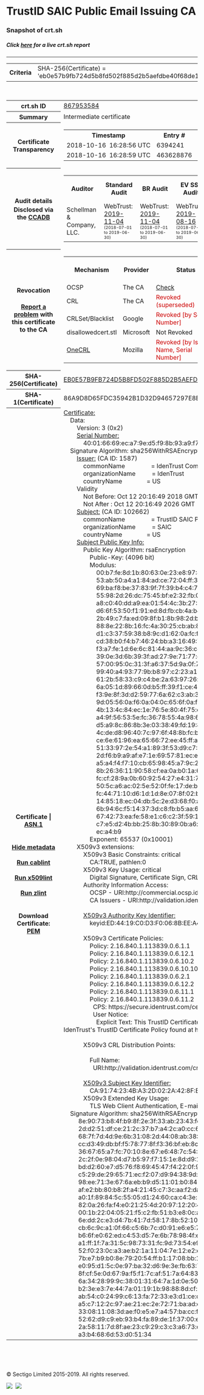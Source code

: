 # TrustID SAIC Public Email Issuing CA
### Snapshot of crt.sh
##### Click [here](https://crt.sh/?q=EB0E57B9FB724D5B8FD502F885D2B5AEFDBE40F68DE1C5A5B63E8B10F0894976) for a live crt.sh report

---
<!DOCTYPE HTML PUBLIC "-//W3C//DTD HTML 4.0 Transitional//EN">
<HTML>

<BODY>

<TABLE>
  <TR>
    <TH class="outer">Criteria</TH>
    <TD class="outer">SHA-256(Certificate) = 'eb0e57b9fb724d5b8fd502f885d2b5aefdbe40f68de1c5a5b63e8b10f0894976'</TD>
  </TR>
</TABLE>
<BR>
<TABLE>
  <TR>
    <TH class="outer">crt.sh ID</TH>
    <TD class="outer"><A href="?id=867953584">867953584</A></TD>
  </TR>
  <TR>
    <TH class="outer">Summary</TH>
    <TD class="outer">Intermediate certificate</TD>
  </TR>
  <TR>
    <TH class="outer">Certificate<BR>Transparency</TH>
    <TD class="outer">
<TABLE class="options" style="margin-left:0px">
  <TR>
    <TH>Timestamp</TH>
    <TH>Entry #</TH>
    <TH>Log Operator</TH>
    <TH>Log URL</TH>
  </TR>
  <TR>
    <TD>2018-10-16&nbsp; <FONT class="small">16:28:56 UTC</FONT></TD>
    <TD>6394241</TD>
    <TD>Sectigo</TD>
    <TD>https://dodo.ct.comodo.com</TD>
  </TR>
  <TR>
    <TD>2018-10-16&nbsp; <FONT class="small">16:28:59 UTC</FONT></TD>
    <TD>463628876</TD>
    <TD>Google</TD>
    <TD>https://ct.googleapis.com/rocketeer</TD>
  </TR>
</TABLE>
    </TD>
  </TR>
  <TR>
    <TH class="outer">Audit details<BR>
      <DIV class="small" style="padding-top:3px">Disclosed via the
        <A href="//ccadb-public.secure.force.com/mozilla/PublicAllIntermediateCerts" target="_blank">CCADB</A></DIV>
    </TH>
    <TD class="outer">
<TABLE class="options" style="margin-left:0px">
  <TR>
    <TH>Auditor</TH>
    <TH>Standard Audit</TH>
    <TH>BR Audit</TH>
    <TH>EV SSL Audit</TH>
    <TH>Documents</TH>
    <TH>CCADB</TH>
    <TH>Root Owner / Certificate</TH>
  </TR>
  <TR>
    <TD style="vertical-align:middle">Schellman & Company, LLC.</TD>
    <TD>WebTrust:
      <A href="https://www.cpacanada.ca/generichandlers/CPACHandler.ashx?attachmentid=236834" target="_blank">2019-11-04</A>
      <BR><FONT style="font-size:8pt">(2018-07-01 to 2019-06-30)</FONT></TD>
    <TD>WebTrust:
      <A href="https://www.cpacanada.ca/generichandlers/CPACHandler.ashx?attachmentid=236835" target="_blank">2019-11-04</A>
      <BR><FONT style="font-size:8pt">(2018-07-01 to 2019-06-30)</FONT></TD>
    <TD>WebTrust:
      <A href="https://www.cpacanada.ca/generichandlers/CPACHandler.ashx?attachmentid=234359" target="_blank">2019-08-16</A>
      <BR><FONT style="font-size:8pt">(2018-07-01 to 2019-06-30)</FONT></TD>
    <TD>
      <A href="https://www.identrust.com/sites/default/files/resources/TrustID_CP_V4.5_Published%209.27.2019.pdf" target="blank">CP</A>
      <A href="https://www.identrust.com/sites/default/files/resources/TrustID_CPS_v4.5_Published%209.27.2019.pdf" target="blank">CPS</A>
    </TD>
    <TD><A href="//ccadb.force.com/0011J00001MmK5SQAV" target="_blank">0011J00001MmK5SQAV</A></TD>
    <TD><A href="/?id=8955726">IdenTrust Services, LLC</A></TD>
  </TR>
</TABLE>
    </TD>
  </TR>
  <TR>
    <TH class="outer">Revocation<BR><BR>
      <DIV class="small" style="padding-top:3px"><A href="?id=867953584&opt=problemreporting">Report a problem</A> with<BR>this certificate to the CA</DIV></TH>
    <TD class="outer">
      <TABLE class="options" style="margin-left:0px">
        <TR>
          <TH>Mechanism</TH>
          <TH>Provider</TH>
          <TH>Status</TH>
          <TH>Revocation Date</TH>
          <TH>Last Observed in CRL</TH>
          <TH>Last Checked <SPAN style="color:#CC0000;vertical-align:middle;font-size:70%;font-weight:normal">(Error)</SPAN></TH>
        </TR>
        <TR>
          <TD>OCSP</TD>
          <TD>The CA</TD>
          <TD><A href="?id=867953584&opt=ocsp">Check</A></TD>
          <TD><SPAN style="color:#888888">?</SPAN></TD>
          <TD><SPAN style="color:#888888">n/a</SPAN></TD>
          <TD><SPAN style="color:#888888">?</SPAN></TD>
        </TR>
        <TR>
          <TD>CRL</TD>
          <TD>The CA</TD>
          <TD><SPAN style="color:#CC0000">Revoked (superseded)</SPAN></TD><TD>2019-04-03&nbsp; <FONT class="small">17:24:21 UTC</FONT></TD><TD>2019-11-13&nbsp; <FONT class="small">18:47:47 UTC</FONT></TD><TD>2019-12-04&nbsp; <FONT class="small">16:05:28 UTC</FONT></TD>
        </TR>
        <TR>
          <TD>CRLSet/Blacklist</TD>
          <TD>Google</TD>
          <TD><SPAN style="color:#CC0000">Revoked [by Serial Number]</SPAN></TD>
          <TD><SPAN style="color:#888888">n/a</SPAN></TD>
          <TD><SPAN style="color:#888888">n/a</SPAN></TD>
          <TD><SPAN style="color:#888888">n/a</SPAN></TD>
        </TR>
        <TR>
          <TD>disallowedcert.stl</TD>
          <TD>Microsoft</TD>
          <TD>Not Revoked</TD>
          <TD><SPAN style="color:#888888">n/a</SPAN></TD>
          <TD><SPAN style="color:#888888">n/a</SPAN></TD>
          <TD><SPAN style="color:#888888">n/a</SPAN></TD>
        </TR>
        <TR>
          <TD><A href="/mozilla-onecrl" target="_blank">OneCRL</A></TD>
          <TD>Mozilla</TD>
          <TD><SPAN style="color:#CC0000">Revoked [by Issuer Name, Serial Number]</SPAN></TD><TD><SPAN style="color:#888888">Unknown</SPAN></TD>
          <TD><SPAN style="color:#888888">n/a</SPAN></TD>
          <TD><SPAN style="color:#888888">n/a</SPAN></TD>
        </TR>
      </TABLE>
    </TD>
  </TR>
  <TR>
    <TH class="outer">SHA-256(Certificate)</TH>
    <TD class="outer"><A href="//censys.io/certificates/eb0e57b9fb724d5b8fd502f885d2b5aefdbe40f68de1c5a5b63e8b10f0894976">EB0E57B9FB724D5B8FD502F885D2B5AEFDBE40F68DE1C5A5B63E8B10F0894976</A></TD>
  </TR>
  <TR>
    <TH class="outer">SHA-1(Certificate)</TH>
    <TD class="outer">86A9D8D65FDC35942B1D32D94657297E8BFB9257</TD>
  </TR>
  <TR>
    <TH class="outer">Certificate | <A href="?asn1=867953584">ASN.1</A>
      <SPAN class="small"><BR>
      <BR><BR><A href="?id=867953584&opt=nometadata">Hide metadata</A>
      <BR><BR><A href="?id=867953584&opt=cablint">Run cablint</A>
      <BR><BR><A href="?id=867953584&opt=x509lint">Run x509lint</A>
      <BR><BR><A href="?id=867953584&opt=zlint">Run zlint</A>
      <BR><BR><BR>Download Certificate: <A href="?d=867953584">PEM</A>
      </SPAN>
    </TH>
    <TD class="text"><A href="?d=867953584">Certificate:</A><BR>&nbsp;&nbsp;&nbsp;&nbsp;Data:<BR>&nbsp;&nbsp;&nbsp;&nbsp;&nbsp;&nbsp;&nbsp;&nbsp;Version:&nbsp;3&nbsp;(0x2)<BR>&nbsp;&nbsp;&nbsp;&nbsp;&nbsp;&nbsp;&nbsp;&nbsp;<A href="?serial=40016669eca79ed5f98b93a9f7bda6c3">Serial&nbsp;Number:</A><BR>&nbsp;&nbsp;&nbsp;&nbsp;&nbsp;&nbsp;&nbsp;&nbsp;&nbsp;&nbsp;&nbsp;&nbsp;40:01:66:69:ec:a7:9e:d5:f9:8b:93:a9:f7:bd:a6:c3<BR>&nbsp;&nbsp;&nbsp;&nbsp;Signature&nbsp;Algorithm:&nbsp;sha256WithRSAEncryption<BR>&nbsp;&nbsp;&nbsp;&nbsp;&nbsp;&nbsp;&nbsp;&nbsp;<A href="?caid=1587">Issuer:</A> <SPAN class="small">(CA ID: 1587)</SPAN><BR>&nbsp;&nbsp;&nbsp;&nbsp;&nbsp;&nbsp;&nbsp;&nbsp;&nbsp;&nbsp;&nbsp;&nbsp;commonName&nbsp;&nbsp;&nbsp;&nbsp;&nbsp;&nbsp;&nbsp;&nbsp;&nbsp;&nbsp;&nbsp;&nbsp;&nbsp;&nbsp;&nbsp;&nbsp;=&nbsp;IdenTrust&nbsp;Commercial&nbsp;Root&nbsp;CA&nbsp;1<BR>&nbsp;&nbsp;&nbsp;&nbsp;&nbsp;&nbsp;&nbsp;&nbsp;&nbsp;&nbsp;&nbsp;&nbsp;organizationName&nbsp;&nbsp;&nbsp;&nbsp;&nbsp;&nbsp;&nbsp;&nbsp;&nbsp;&nbsp;=&nbsp;IdenTrust<BR>&nbsp;&nbsp;&nbsp;&nbsp;&nbsp;&nbsp;&nbsp;&nbsp;&nbsp;&nbsp;&nbsp;&nbsp;countryName&nbsp;&nbsp;&nbsp;&nbsp;&nbsp;&nbsp;&nbsp;&nbsp;&nbsp;&nbsp;&nbsp;&nbsp;&nbsp;&nbsp;&nbsp;=&nbsp;US<BR>&nbsp;&nbsp;&nbsp;&nbsp;&nbsp;&nbsp;&nbsp;&nbsp;Validity<BR>&nbsp;&nbsp;&nbsp;&nbsp;&nbsp;&nbsp;&nbsp;&nbsp;&nbsp;&nbsp;&nbsp;&nbsp;Not&nbsp;Before:&nbsp;Oct&nbsp;12&nbsp;20:16:49&nbsp;2018&nbsp;GMT<BR>&nbsp;&nbsp;&nbsp;&nbsp;&nbsp;&nbsp;&nbsp;&nbsp;&nbsp;&nbsp;&nbsp;&nbsp;Not&nbsp;After&nbsp;:&nbsp;Oct&nbsp;12&nbsp;20:16:49&nbsp;2026&nbsp;GMT<BR>&nbsp;&nbsp;&nbsp;&nbsp;&nbsp;&nbsp;&nbsp;&nbsp;<A href="?caid=102662">Subject:</A> <SPAN class="small">(CA ID: 102662)</SPAN><BR>&nbsp;&nbsp;&nbsp;&nbsp;&nbsp;&nbsp;&nbsp;&nbsp;&nbsp;&nbsp;&nbsp;&nbsp;commonName&nbsp;&nbsp;&nbsp;&nbsp;&nbsp;&nbsp;&nbsp;&nbsp;&nbsp;&nbsp;&nbsp;&nbsp;&nbsp;&nbsp;&nbsp;&nbsp;=&nbsp;TrustID&nbsp;SAIC&nbsp;Public&nbsp;Email&nbsp;Issuing&nbsp;CA<BR>&nbsp;&nbsp;&nbsp;&nbsp;&nbsp;&nbsp;&nbsp;&nbsp;&nbsp;&nbsp;&nbsp;&nbsp;organizationName&nbsp;&nbsp;&nbsp;&nbsp;&nbsp;&nbsp;&nbsp;&nbsp;&nbsp;&nbsp;=&nbsp;SAIC<BR>&nbsp;&nbsp;&nbsp;&nbsp;&nbsp;&nbsp;&nbsp;&nbsp;&nbsp;&nbsp;&nbsp;&nbsp;countryName&nbsp;&nbsp;&nbsp;&nbsp;&nbsp;&nbsp;&nbsp;&nbsp;&nbsp;&nbsp;&nbsp;&nbsp;&nbsp;&nbsp;&nbsp;=&nbsp;US<BR>&nbsp;&nbsp;&nbsp;&nbsp;&nbsp;&nbsp;&nbsp;&nbsp;<A href="?spkisha256=c50b6f419abe101dc437df19e6cefd73739eb7c3387b19588a1095bd4d397437">Subject&nbsp;Public&nbsp;Key&nbsp;Info:</A><BR>&nbsp;&nbsp;&nbsp;&nbsp;&nbsp;&nbsp;&nbsp;&nbsp;&nbsp;&nbsp;&nbsp;&nbsp;Public&nbsp;Key&nbsp;Algorithm:&nbsp;rsaEncryption<BR>&nbsp;&nbsp;&nbsp;&nbsp;&nbsp;&nbsp;&nbsp;&nbsp;&nbsp;&nbsp;&nbsp;&nbsp;&nbsp;&nbsp;&nbsp;&nbsp;Public-Key:&nbsp;(4096&nbsp;bit)<BR>&nbsp;&nbsp;&nbsp;&nbsp;&nbsp;&nbsp;&nbsp;&nbsp;&nbsp;&nbsp;&nbsp;&nbsp;&nbsp;&nbsp;&nbsp;&nbsp;Modulus:<BR>&nbsp;&nbsp;&nbsp;&nbsp;&nbsp;&nbsp;&nbsp;&nbsp;&nbsp;&nbsp;&nbsp;&nbsp;&nbsp;&nbsp;&nbsp;&nbsp;&nbsp;&nbsp;&nbsp;&nbsp;00:b7:fe:8d:1b:80:63:0e:23:e8:97:80:da:a5:54:<BR>&nbsp;&nbsp;&nbsp;&nbsp;&nbsp;&nbsp;&nbsp;&nbsp;&nbsp;&nbsp;&nbsp;&nbsp;&nbsp;&nbsp;&nbsp;&nbsp;&nbsp;&nbsp;&nbsp;&nbsp;53:ab:50:a4:a1:84:ad:ce:72:04:ff:3c:e2:b5:3a:<BR>&nbsp;&nbsp;&nbsp;&nbsp;&nbsp;&nbsp;&nbsp;&nbsp;&nbsp;&nbsp;&nbsp;&nbsp;&nbsp;&nbsp;&nbsp;&nbsp;&nbsp;&nbsp;&nbsp;&nbsp;69:ba:f8:be:37:83:9f:7f:39:b4:c4:7b:25:b6:af:<BR>&nbsp;&nbsp;&nbsp;&nbsp;&nbsp;&nbsp;&nbsp;&nbsp;&nbsp;&nbsp;&nbsp;&nbsp;&nbsp;&nbsp;&nbsp;&nbsp;&nbsp;&nbsp;&nbsp;&nbsp;55:98:2d:26:dc:75:45:bf:e2:32:fb:0c:68:e7:15:<BR>&nbsp;&nbsp;&nbsp;&nbsp;&nbsp;&nbsp;&nbsp;&nbsp;&nbsp;&nbsp;&nbsp;&nbsp;&nbsp;&nbsp;&nbsp;&nbsp;&nbsp;&nbsp;&nbsp;&nbsp;a8:c0:40:dd:a9:ea:01:54:4c:3b:27:06:48:0a:34:<BR>&nbsp;&nbsp;&nbsp;&nbsp;&nbsp;&nbsp;&nbsp;&nbsp;&nbsp;&nbsp;&nbsp;&nbsp;&nbsp;&nbsp;&nbsp;&nbsp;&nbsp;&nbsp;&nbsp;&nbsp;d6:6f:53:50:f1:91:ed:8d:fb:cb:4a:b4:46:b6:95:<BR>&nbsp;&nbsp;&nbsp;&nbsp;&nbsp;&nbsp;&nbsp;&nbsp;&nbsp;&nbsp;&nbsp;&nbsp;&nbsp;&nbsp;&nbsp;&nbsp;&nbsp;&nbsp;&nbsp;&nbsp;2b:49:c7:fa:ed:09:8f:b1:8b:98:2d:bf:85:16:3f:<BR>&nbsp;&nbsp;&nbsp;&nbsp;&nbsp;&nbsp;&nbsp;&nbsp;&nbsp;&nbsp;&nbsp;&nbsp;&nbsp;&nbsp;&nbsp;&nbsp;&nbsp;&nbsp;&nbsp;&nbsp;88:8e:22:8b:16:fc:4a:30:25:cb:ab:8f:30:24:b6:<BR>&nbsp;&nbsp;&nbsp;&nbsp;&nbsp;&nbsp;&nbsp;&nbsp;&nbsp;&nbsp;&nbsp;&nbsp;&nbsp;&nbsp;&nbsp;&nbsp;&nbsp;&nbsp;&nbsp;&nbsp;d1:c3:37:59:38:b8:9c:d1:62:0a:fc:fc:13:65:5d:<BR>&nbsp;&nbsp;&nbsp;&nbsp;&nbsp;&nbsp;&nbsp;&nbsp;&nbsp;&nbsp;&nbsp;&nbsp;&nbsp;&nbsp;&nbsp;&nbsp;&nbsp;&nbsp;&nbsp;&nbsp;cd:38:b0:f4:b7:46:24:bb:a3:16:49:77:f6:90:ca:<BR>&nbsp;&nbsp;&nbsp;&nbsp;&nbsp;&nbsp;&nbsp;&nbsp;&nbsp;&nbsp;&nbsp;&nbsp;&nbsp;&nbsp;&nbsp;&nbsp;&nbsp;&nbsp;&nbsp;&nbsp;f3:a7:fe:1d:6e:6c:81:44:aa:9c:36:c4:8e:74:5f:<BR>&nbsp;&nbsp;&nbsp;&nbsp;&nbsp;&nbsp;&nbsp;&nbsp;&nbsp;&nbsp;&nbsp;&nbsp;&nbsp;&nbsp;&nbsp;&nbsp;&nbsp;&nbsp;&nbsp;&nbsp;39:0e:3d:6b:39:3f:ad:27:9e:71:77:d2:68:df:89:<BR>&nbsp;&nbsp;&nbsp;&nbsp;&nbsp;&nbsp;&nbsp;&nbsp;&nbsp;&nbsp;&nbsp;&nbsp;&nbsp;&nbsp;&nbsp;&nbsp;&nbsp;&nbsp;&nbsp;&nbsp;57:00:95:0c:31:3f:a6:37:5d:9a:0f:70:09:f0:e4:<BR>&nbsp;&nbsp;&nbsp;&nbsp;&nbsp;&nbsp;&nbsp;&nbsp;&nbsp;&nbsp;&nbsp;&nbsp;&nbsp;&nbsp;&nbsp;&nbsp;&nbsp;&nbsp;&nbsp;&nbsp;99:40:a4:93:77:9b:b8:97:c2:23:a1:04:35:76:85:<BR>&nbsp;&nbsp;&nbsp;&nbsp;&nbsp;&nbsp;&nbsp;&nbsp;&nbsp;&nbsp;&nbsp;&nbsp;&nbsp;&nbsp;&nbsp;&nbsp;&nbsp;&nbsp;&nbsp;&nbsp;61:2b:58:33:c9:c4:be:2a:63:97:26:a2:75:14:1d:<BR>&nbsp;&nbsp;&nbsp;&nbsp;&nbsp;&nbsp;&nbsp;&nbsp;&nbsp;&nbsp;&nbsp;&nbsp;&nbsp;&nbsp;&nbsp;&nbsp;&nbsp;&nbsp;&nbsp;&nbsp;6a:05:1d:89:66:0d:b5:ff:39:f1:ce:47:ab:81:fa:<BR>&nbsp;&nbsp;&nbsp;&nbsp;&nbsp;&nbsp;&nbsp;&nbsp;&nbsp;&nbsp;&nbsp;&nbsp;&nbsp;&nbsp;&nbsp;&nbsp;&nbsp;&nbsp;&nbsp;&nbsp;f3:9e:8f:3d:d2:59:77:6a:62:c3:ab:32:87:96:dd:<BR>&nbsp;&nbsp;&nbsp;&nbsp;&nbsp;&nbsp;&nbsp;&nbsp;&nbsp;&nbsp;&nbsp;&nbsp;&nbsp;&nbsp;&nbsp;&nbsp;&nbsp;&nbsp;&nbsp;&nbsp;9d:05:56:0a:f6:0a:04:0c:65:6f:0a:f7:1f:69:42:<BR>&nbsp;&nbsp;&nbsp;&nbsp;&nbsp;&nbsp;&nbsp;&nbsp;&nbsp;&nbsp;&nbsp;&nbsp;&nbsp;&nbsp;&nbsp;&nbsp;&nbsp;&nbsp;&nbsp;&nbsp;4b:13:4c:84:ec:1e:76:5e:80:4f:75:cf:44:17:4b:<BR>&nbsp;&nbsp;&nbsp;&nbsp;&nbsp;&nbsp;&nbsp;&nbsp;&nbsp;&nbsp;&nbsp;&nbsp;&nbsp;&nbsp;&nbsp;&nbsp;&nbsp;&nbsp;&nbsp;&nbsp;a4:9f:56:53:5e:fc:36:78:55:4a:98:69:5a:6e:26:<BR>&nbsp;&nbsp;&nbsp;&nbsp;&nbsp;&nbsp;&nbsp;&nbsp;&nbsp;&nbsp;&nbsp;&nbsp;&nbsp;&nbsp;&nbsp;&nbsp;&nbsp;&nbsp;&nbsp;&nbsp;d5:a9:8c:86:8b:3e:03:38:49:fd:19:86:90:24:a3:<BR>&nbsp;&nbsp;&nbsp;&nbsp;&nbsp;&nbsp;&nbsp;&nbsp;&nbsp;&nbsp;&nbsp;&nbsp;&nbsp;&nbsp;&nbsp;&nbsp;&nbsp;&nbsp;&nbsp;&nbsp;4c:de:d8:96:40:7c:97:6f:48:8b:fc:b9:63:91:1c:<BR>&nbsp;&nbsp;&nbsp;&nbsp;&nbsp;&nbsp;&nbsp;&nbsp;&nbsp;&nbsp;&nbsp;&nbsp;&nbsp;&nbsp;&nbsp;&nbsp;&nbsp;&nbsp;&nbsp;&nbsp;ce:6e:61:96:ea:65:66:72:ee:45:ff:a9:4b:54:99:<BR>&nbsp;&nbsp;&nbsp;&nbsp;&nbsp;&nbsp;&nbsp;&nbsp;&nbsp;&nbsp;&nbsp;&nbsp;&nbsp;&nbsp;&nbsp;&nbsp;&nbsp;&nbsp;&nbsp;&nbsp;51:33:97:2e:54:a1:89:3f:53:d9:c7:40:ef:1a:03:<BR>&nbsp;&nbsp;&nbsp;&nbsp;&nbsp;&nbsp;&nbsp;&nbsp;&nbsp;&nbsp;&nbsp;&nbsp;&nbsp;&nbsp;&nbsp;&nbsp;&nbsp;&nbsp;&nbsp;&nbsp;2d:f6:b9:a9:af:e7:1e:69:57:81:ec:ef:d5:e3:32:<BR>&nbsp;&nbsp;&nbsp;&nbsp;&nbsp;&nbsp;&nbsp;&nbsp;&nbsp;&nbsp;&nbsp;&nbsp;&nbsp;&nbsp;&nbsp;&nbsp;&nbsp;&nbsp;&nbsp;&nbsp;a5:a4:f4:f7:10:cb:65:98:45:a7:9c:2e:b9:73:d6:<BR>&nbsp;&nbsp;&nbsp;&nbsp;&nbsp;&nbsp;&nbsp;&nbsp;&nbsp;&nbsp;&nbsp;&nbsp;&nbsp;&nbsp;&nbsp;&nbsp;&nbsp;&nbsp;&nbsp;&nbsp;8b:26:36:11:90:58:cf:ea:0a:b0:1a:65:b0:15:e0:<BR>&nbsp;&nbsp;&nbsp;&nbsp;&nbsp;&nbsp;&nbsp;&nbsp;&nbsp;&nbsp;&nbsp;&nbsp;&nbsp;&nbsp;&nbsp;&nbsp;&nbsp;&nbsp;&nbsp;&nbsp;fc:cf:28:9a:0b:60:92:54:27:e4:31:74:ee:91:1f:<BR>&nbsp;&nbsp;&nbsp;&nbsp;&nbsp;&nbsp;&nbsp;&nbsp;&nbsp;&nbsp;&nbsp;&nbsp;&nbsp;&nbsp;&nbsp;&nbsp;&nbsp;&nbsp;&nbsp;&nbsp;50:5c:a6:ac:02:5e:52:0f:fe:17:de:b4:be:7f:52:<BR>&nbsp;&nbsp;&nbsp;&nbsp;&nbsp;&nbsp;&nbsp;&nbsp;&nbsp;&nbsp;&nbsp;&nbsp;&nbsp;&nbsp;&nbsp;&nbsp;&nbsp;&nbsp;&nbsp;&nbsp;fc:44:71:10:d6:1d:1d:8e:07:8f:02:bd:12:eb:a2:<BR>&nbsp;&nbsp;&nbsp;&nbsp;&nbsp;&nbsp;&nbsp;&nbsp;&nbsp;&nbsp;&nbsp;&nbsp;&nbsp;&nbsp;&nbsp;&nbsp;&nbsp;&nbsp;&nbsp;&nbsp;14:85:18:ec:04:db:5c:2e:d3:68:f0:a3:1c:58:6c:<BR>&nbsp;&nbsp;&nbsp;&nbsp;&nbsp;&nbsp;&nbsp;&nbsp;&nbsp;&nbsp;&nbsp;&nbsp;&nbsp;&nbsp;&nbsp;&nbsp;&nbsp;&nbsp;&nbsp;&nbsp;6b:94:6c:f5:14:37:3d:c8:fb:b5:aa:6d:83:3d:9f:<BR>&nbsp;&nbsp;&nbsp;&nbsp;&nbsp;&nbsp;&nbsp;&nbsp;&nbsp;&nbsp;&nbsp;&nbsp;&nbsp;&nbsp;&nbsp;&nbsp;&nbsp;&nbsp;&nbsp;&nbsp;67:42:73:ea:fe:58:e1:c6:c2:3f:59:17:dd:ba:47:<BR>&nbsp;&nbsp;&nbsp;&nbsp;&nbsp;&nbsp;&nbsp;&nbsp;&nbsp;&nbsp;&nbsp;&nbsp;&nbsp;&nbsp;&nbsp;&nbsp;&nbsp;&nbsp;&nbsp;&nbsp;c7:e5:d2:4b:bb:25:8b:30:89:0b:a6:ab:6c:bd:68:<BR>&nbsp;&nbsp;&nbsp;&nbsp;&nbsp;&nbsp;&nbsp;&nbsp;&nbsp;&nbsp;&nbsp;&nbsp;&nbsp;&nbsp;&nbsp;&nbsp;&nbsp;&nbsp;&nbsp;&nbsp;ec:a4:b9<BR>&nbsp;&nbsp;&nbsp;&nbsp;&nbsp;&nbsp;&nbsp;&nbsp;&nbsp;&nbsp;&nbsp;&nbsp;&nbsp;&nbsp;&nbsp;&nbsp;Exponent:&nbsp;65537&nbsp;(0x10001)<BR>&nbsp;&nbsp;&nbsp;&nbsp;&nbsp;&nbsp;&nbsp;&nbsp;X509v3&nbsp;extensions:<BR>&nbsp;&nbsp;&nbsp;&nbsp;&nbsp;&nbsp;&nbsp;&nbsp;&nbsp;&nbsp;&nbsp;&nbsp;X509v3&nbsp;Basic&nbsp;Constraints:&nbsp;critical<BR>&nbsp;&nbsp;&nbsp;&nbsp;&nbsp;&nbsp;&nbsp;&nbsp;&nbsp;&nbsp;&nbsp;&nbsp;&nbsp;&nbsp;&nbsp;&nbsp;CA:TRUE,&nbsp;pathlen:0<BR>&nbsp;&nbsp;&nbsp;&nbsp;&nbsp;&nbsp;&nbsp;&nbsp;&nbsp;&nbsp;&nbsp;&nbsp;X509v3&nbsp;Key&nbsp;Usage:&nbsp;critical<BR>&nbsp;&nbsp;&nbsp;&nbsp;&nbsp;&nbsp;&nbsp;&nbsp;&nbsp;&nbsp;&nbsp;&nbsp;&nbsp;&nbsp;&nbsp;&nbsp;Digital&nbsp;Signature,&nbsp;Certificate&nbsp;Sign,&nbsp;CRL&nbsp;Sign<BR>&nbsp;&nbsp;&nbsp;&nbsp;&nbsp;&nbsp;&nbsp;&nbsp;&nbsp;&nbsp;&nbsp;&nbsp;Authority&nbsp;Information&nbsp;Access:&nbsp;<BR>&nbsp;&nbsp;&nbsp;&nbsp;&nbsp;&nbsp;&nbsp;&nbsp;&nbsp;&nbsp;&nbsp;&nbsp;&nbsp;&nbsp;&nbsp;&nbsp;OCSP&nbsp;-&nbsp;URI:http://commercial.ocsp.identrust.com<BR>&nbsp;&nbsp;&nbsp;&nbsp;&nbsp;&nbsp;&nbsp;&nbsp;&nbsp;&nbsp;&nbsp;&nbsp;&nbsp;&nbsp;&nbsp;&nbsp;CA&nbsp;Issuers&nbsp;-&nbsp;URI:http://validation.identrust.com/roots/commercialrootca1.p7c<BR><BR>&nbsp;&nbsp;&nbsp;&nbsp;&nbsp;&nbsp;&nbsp;&nbsp;&nbsp;&nbsp;&nbsp;&nbsp;<A href="?ski=ed4419c0d3f0068beea47bbe42e72654c88e3676">X509v3&nbsp;Authority&nbsp;Key&nbsp;Identifier:</A><BR>&nbsp;&nbsp;&nbsp;&nbsp;&nbsp;&nbsp;&nbsp;&nbsp;&nbsp;&nbsp;&nbsp;&nbsp;&nbsp;&nbsp;&nbsp;&nbsp;keyid:ED:44:19:C0:D3:F0:06:8B:EE:A4:7B:BE:42:E7:26:54:C8:8E:36:76<BR><BR>&nbsp;&nbsp;&nbsp;&nbsp;&nbsp;&nbsp;&nbsp;&nbsp;&nbsp;&nbsp;&nbsp;&nbsp;X509v3&nbsp;Certificate&nbsp;Policies:&nbsp;<BR>&nbsp;&nbsp;&nbsp;&nbsp;&nbsp;&nbsp;&nbsp;&nbsp;&nbsp;&nbsp;&nbsp;&nbsp;&nbsp;&nbsp;&nbsp;&nbsp;Policy:&nbsp;2.16.840.1.113839.0.6.1.1<BR>&nbsp;&nbsp;&nbsp;&nbsp;&nbsp;&nbsp;&nbsp;&nbsp;&nbsp;&nbsp;&nbsp;&nbsp;&nbsp;&nbsp;&nbsp;&nbsp;Policy:&nbsp;2.16.840.1.113839.0.6.12.1<BR>&nbsp;&nbsp;&nbsp;&nbsp;&nbsp;&nbsp;&nbsp;&nbsp;&nbsp;&nbsp;&nbsp;&nbsp;&nbsp;&nbsp;&nbsp;&nbsp;Policy:&nbsp;2.16.840.1.113839.0.6.10.2<BR>&nbsp;&nbsp;&nbsp;&nbsp;&nbsp;&nbsp;&nbsp;&nbsp;&nbsp;&nbsp;&nbsp;&nbsp;&nbsp;&nbsp;&nbsp;&nbsp;Policy:&nbsp;2.16.840.1.113839.0.6.10.100<BR>&nbsp;&nbsp;&nbsp;&nbsp;&nbsp;&nbsp;&nbsp;&nbsp;&nbsp;&nbsp;&nbsp;&nbsp;&nbsp;&nbsp;&nbsp;&nbsp;Policy:&nbsp;2.16.840.1.113839.0.6.2.1<BR>&nbsp;&nbsp;&nbsp;&nbsp;&nbsp;&nbsp;&nbsp;&nbsp;&nbsp;&nbsp;&nbsp;&nbsp;&nbsp;&nbsp;&nbsp;&nbsp;Policy:&nbsp;2.16.840.1.113839.0.6.12.2<BR>&nbsp;&nbsp;&nbsp;&nbsp;&nbsp;&nbsp;&nbsp;&nbsp;&nbsp;&nbsp;&nbsp;&nbsp;&nbsp;&nbsp;&nbsp;&nbsp;Policy:&nbsp;2.16.840.1.113839.0.6.11.1<BR>&nbsp;&nbsp;&nbsp;&nbsp;&nbsp;&nbsp;&nbsp;&nbsp;&nbsp;&nbsp;&nbsp;&nbsp;&nbsp;&nbsp;&nbsp;&nbsp;Policy:&nbsp;2.16.840.1.113839.0.6.11.2<BR>&nbsp;&nbsp;&nbsp;&nbsp;&nbsp;&nbsp;&nbsp;&nbsp;&nbsp;&nbsp;&nbsp;&nbsp;&nbsp;&nbsp;&nbsp;&nbsp;&nbsp;&nbsp;CPS:&nbsp;https://secure.identrust.com/certificates/policy/ts/index.html<BR>&nbsp;&nbsp;&nbsp;&nbsp;&nbsp;&nbsp;&nbsp;&nbsp;&nbsp;&nbsp;&nbsp;&nbsp;&nbsp;&nbsp;&nbsp;&nbsp;&nbsp;&nbsp;User&nbsp;Notice:<BR>&nbsp;&nbsp;&nbsp;&nbsp;&nbsp;&nbsp;&nbsp;&nbsp;&nbsp;&nbsp;&nbsp;&nbsp;&nbsp;&nbsp;&nbsp;&nbsp;&nbsp;&nbsp;&nbsp;&nbsp;Explicit&nbsp;Text:&nbsp;This&nbsp;TrustID&nbsp;Certificate&nbsp;has&nbsp;been&nbsp;issued&nbsp;in&nbsp;accordance&nbsp;with<BR>IdenTrust's&nbsp;TrustID&nbsp;Certificate&nbsp;Policy&nbsp;found&nbsp;at&nbsp;https://secure.identrust.com/certificates/policy/ts/index.html<BR><BR>&nbsp;&nbsp;&nbsp;&nbsp;&nbsp;&nbsp;&nbsp;&nbsp;&nbsp;&nbsp;&nbsp;&nbsp;X509v3&nbsp;CRL&nbsp;Distribution&nbsp;Points:&nbsp;<BR><BR>&nbsp;&nbsp;&nbsp;&nbsp;&nbsp;&nbsp;&nbsp;&nbsp;&nbsp;&nbsp;&nbsp;&nbsp;&nbsp;&nbsp;&nbsp;&nbsp;Full&nbsp;Name:<BR>&nbsp;&nbsp;&nbsp;&nbsp;&nbsp;&nbsp;&nbsp;&nbsp;&nbsp;&nbsp;&nbsp;&nbsp;&nbsp;&nbsp;&nbsp;&nbsp;&nbsp;&nbsp;URI:http://validation.identrust.com/crl/commercialrootca1.crl<BR><BR>&nbsp;&nbsp;&nbsp;&nbsp;&nbsp;&nbsp;&nbsp;&nbsp;&nbsp;&nbsp;&nbsp;&nbsp;<A href="?ski=ca9174234ba32d022a428fb5e8e9e84350f26f4c">X509v3&nbsp;Subject&nbsp;Key&nbsp;Identifier:</A><BR>&nbsp;&nbsp;&nbsp;&nbsp;&nbsp;&nbsp;&nbsp;&nbsp;&nbsp;&nbsp;&nbsp;&nbsp;&nbsp;&nbsp;&nbsp;&nbsp;CA:91:74:23:4B:A3:2D:02:2A:42:8F:B5:E8:E9:E8:43:50:F2:6F:4C<BR>&nbsp;&nbsp;&nbsp;&nbsp;&nbsp;&nbsp;&nbsp;&nbsp;&nbsp;&nbsp;&nbsp;&nbsp;X509v3&nbsp;Extended&nbsp;Key&nbsp;Usage:&nbsp;<BR>&nbsp;&nbsp;&nbsp;&nbsp;&nbsp;&nbsp;&nbsp;&nbsp;&nbsp;&nbsp;&nbsp;&nbsp;&nbsp;&nbsp;&nbsp;&nbsp;TLS&nbsp;Web&nbsp;Client&nbsp;Authentication,&nbsp;E-mail&nbsp;Protection<BR>&nbsp;&nbsp;&nbsp;&nbsp;Signature&nbsp;Algorithm:&nbsp;sha256WithRSAEncryption<BR>&nbsp;&nbsp;&nbsp;&nbsp;&nbsp;&nbsp;&nbsp;&nbsp;&nbsp;8e:90:73:b8:4f:b9:8f:2e:3f:33:ab:23:43:fc:38:d6:d1:3a:<BR>&nbsp;&nbsp;&nbsp;&nbsp;&nbsp;&nbsp;&nbsp;&nbsp;&nbsp;2d:d2:51:df:ce:21:2c:37:b7:a4:2c:a0:cc:65:8e:4f:71:58:<BR>&nbsp;&nbsp;&nbsp;&nbsp;&nbsp;&nbsp;&nbsp;&nbsp;&nbsp;68:7f:7d:4d:9e:6b:31:08:2d:44:08:ab:38:11:1e:fa:b9:6b:<BR>&nbsp;&nbsp;&nbsp;&nbsp;&nbsp;&nbsp;&nbsp;&nbsp;&nbsp;cc:d3:49:db:bf:f5:78:77:8f:f3:36:bf:eb:8c:cc:9c:d9:cd:<BR>&nbsp;&nbsp;&nbsp;&nbsp;&nbsp;&nbsp;&nbsp;&nbsp;&nbsp;36:67:65:a7:fc:70:10:8e:67:e6:48:7c:54:09:1a:0e:8e:b1:<BR>&nbsp;&nbsp;&nbsp;&nbsp;&nbsp;&nbsp;&nbsp;&nbsp;&nbsp;2c:2f:0e:98:04:d7:b5:97:f7:15:1e:8d:d9:1c:d3:ef:06:80:<BR>&nbsp;&nbsp;&nbsp;&nbsp;&nbsp;&nbsp;&nbsp;&nbsp;&nbsp;bd:d2:60:e7:d5:76:f8:69:45:47:f4:22:0f:9b:84:ad:d1:32:<BR>&nbsp;&nbsp;&nbsp;&nbsp;&nbsp;&nbsp;&nbsp;&nbsp;&nbsp;c5:29:de:29:65:71:ec:f2:07:d9:94:38:9d:59:58:3b:d8:c7:<BR>&nbsp;&nbsp;&nbsp;&nbsp;&nbsp;&nbsp;&nbsp;&nbsp;&nbsp;98:ee:71:3e:67:6a:eb:b9:d5:11:01:b0:84:93:9b:1f:dd:74:<BR>&nbsp;&nbsp;&nbsp;&nbsp;&nbsp;&nbsp;&nbsp;&nbsp;&nbsp;af:e2:bb:80:b8:2f:a4:21:45:c7:3c:aa:f2:da:0f:d6:6e:3b:<BR>&nbsp;&nbsp;&nbsp;&nbsp;&nbsp;&nbsp;&nbsp;&nbsp;&nbsp;a0:1f:89:84:5c:55:05:d1:24:60:ca:c4:3e:75:5b:e3:a1:d2:<BR>&nbsp;&nbsp;&nbsp;&nbsp;&nbsp;&nbsp;&nbsp;&nbsp;&nbsp;82:0a:26:fa:f4:e0:21:25:4d:20:97:12:20:42:fb:b6:7e:ab:<BR>&nbsp;&nbsp;&nbsp;&nbsp;&nbsp;&nbsp;&nbsp;&nbsp;&nbsp;00:1b:22:04:05:21:f5:c2:fb:51:b3:e8:0c:a5:53:0a:e6:43:<BR>&nbsp;&nbsp;&nbsp;&nbsp;&nbsp;&nbsp;&nbsp;&nbsp;&nbsp;6e:dd:2c:e3:d4:7b:41:7d:58:17:8b:52:10:be:06:56:b3:16:<BR>&nbsp;&nbsp;&nbsp;&nbsp;&nbsp;&nbsp;&nbsp;&nbsp;&nbsp;cb:6c:9c:a1:0f:66:c5:6b:7c:d0:91:e6:e5:77:c5:8b:e1:8a:<BR>&nbsp;&nbsp;&nbsp;&nbsp;&nbsp;&nbsp;&nbsp;&nbsp;&nbsp;b6:6f:e0:62:ed:c4:53:d5:7e:6b:78:98:4f:e4:f8:14:ad:a0:<BR>&nbsp;&nbsp;&nbsp;&nbsp;&nbsp;&nbsp;&nbsp;&nbsp;&nbsp;a1:ff:1f:7a:31:5c:98:73:31:fc:9d:73:54:e9:2f:88:27:28:<BR>&nbsp;&nbsp;&nbsp;&nbsp;&nbsp;&nbsp;&nbsp;&nbsp;&nbsp;52:f0:23:0c:a3:ae:b2:1a:11:04:7e:12:e2:e5:5d:c4:69:d7:<BR>&nbsp;&nbsp;&nbsp;&nbsp;&nbsp;&nbsp;&nbsp;&nbsp;&nbsp;7b:e7:b9:b0:8e:79:20:54:ff:b1:17:08:bb:17:f8:53:1a:bb:<BR>&nbsp;&nbsp;&nbsp;&nbsp;&nbsp;&nbsp;&nbsp;&nbsp;&nbsp;e0:95:d1:5c:0e:97:ba:32:d6:9e:3e:fb:63:78:bc:34:95:16:<BR>&nbsp;&nbsp;&nbsp;&nbsp;&nbsp;&nbsp;&nbsp;&nbsp;&nbsp;8f:cf:5e:0d:67:9a:f5:f1:7c:af:51:7a:64:83:03:f6:f6:fd:<BR>&nbsp;&nbsp;&nbsp;&nbsp;&nbsp;&nbsp;&nbsp;&nbsp;&nbsp;6a:34:28:99:9c:38:01:31:64:7a:1d:0e:50:b9:41:20:a2:7d:<BR>&nbsp;&nbsp;&nbsp;&nbsp;&nbsp;&nbsp;&nbsp;&nbsp;&nbsp;b2:3e:e3:7e:44:7a:01:19:1b:98:88:8d:cf:a8:c7:8f:23:42:<BR>&nbsp;&nbsp;&nbsp;&nbsp;&nbsp;&nbsp;&nbsp;&nbsp;&nbsp;ab:54:c0:24:99:c6:13:fa:72:33:e3:d1:ce:d1:41:c1:dd:fa:<BR>&nbsp;&nbsp;&nbsp;&nbsp;&nbsp;&nbsp;&nbsp;&nbsp;&nbsp;a5:c7:12:2c:97:ae:21:ec:2e:72:71:ba:ad:e1:4d:9d:26:d3:<BR>&nbsp;&nbsp;&nbsp;&nbsp;&nbsp;&nbsp;&nbsp;&nbsp;&nbsp;33:08:11:08:3d:ae:f0:e5:e7:a4:57:ba:cc:f2:d7:0e:dd:fd:<BR>&nbsp;&nbsp;&nbsp;&nbsp;&nbsp;&nbsp;&nbsp;&nbsp;&nbsp;52:62:d9:c9:eb:93:b4:fa:89:de:1f:37:00:e2:ed:73:68:90:<BR>&nbsp;&nbsp;&nbsp;&nbsp;&nbsp;&nbsp;&nbsp;&nbsp;&nbsp;2a:58:11:7d:8f:ae:23:c9:29:c3:c3:a6:73:c2:25:b3:fc:74:<BR>&nbsp;&nbsp;&nbsp;&nbsp;&nbsp;&nbsp;&nbsp;&nbsp;&nbsp;a3:b4:68:6d:53:d0:51:34<BR>    </TD>
  </TR>
</TABLE>

  <BR><BR><BR>

  <P class="copyright">&copy; Sectigo Limited 2015-2019. All rights reserved.</P>
  <DIV>
    <A href="https://sectigo.com/"><IMG src="/sectigo_s.png"></A>
    &nbsp;<A href="https://github.com/crtsh"><IMG src="/GitHub-Mark-32px.png"></A>
  </DIV>
</BODY>
</HTML>
